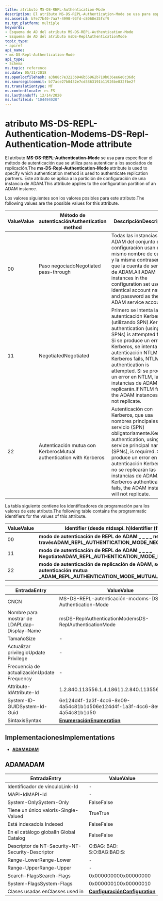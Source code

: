 ```yaml
---
title: atributo MS-DS-REPL-Authentication-Mode
description: El atributo MS-DS-REPL-Authentication-Mode se usa para especificar el método de autenticación que se utiliza para autenticar a los asociados de replicación.
ms.assetid: b7e77b40-7aa7-4990-93fd-c8068e35fcf9
ms.tgt_platform: multiple
keywords:
- Esquema de AD del atributo MS-DS-REPL-Authentication-Mode
- Esquema de AD del atributo msDS-ReplAuthenticationMode
topic_type:
- apiref
api_name:
- ms-DS-Repl-Authentication-Mode
api_type:
- Schema
ms.topic: reference
ms.date: 05/31/2018
ms.openlocfilehash: a3b88c7e3223b946b56962b710b036ee6e0c36dc
ms.sourcegitcommit: b77ace27b0432e7cd3863191b11926be032fbe2f
ms.translationtype: MT
ms.contentlocale: es-ES
ms.lasthandoff: 12/14/2020
ms.locfileid: "104494020"
---
```

# <a name="ms-ds-repl-authentication-mode-attribute"></a><span data-ttu-id="c7bf7-105">atributo MS-DS-REPL-Authentication-Mode</span><span class="sxs-lookup"><span data-stu-id="c7bf7-105">ms-DS-Repl-Authentication-Mode attribute</span></span>

<span data-ttu-id="c7bf7-106">El atributo **MS-DS-REPL-Authentication-Mode** se usa para especificar el método de autenticación que se utiliza para autenticar a los asociados de replicación.</span><span class="sxs-lookup"><span data-stu-id="c7bf7-106">The **ms-DS-Repl-Authentication-Mode** attribute is used to specify which authentication method is used to authenticate replication partners.</span></span> <span data-ttu-id="c7bf7-107">Este atributo se aplica a la partición de configuración de una instancia de ADAM.</span><span class="sxs-lookup"><span data-stu-id="c7bf7-107">This attribute applies to the configuration partition of an ADAM instance.</span></span>

<span data-ttu-id="c7bf7-108">Los valores siguientes son los valores posibles para este atributo.</span><span class="sxs-lookup"><span data-stu-id="c7bf7-108">The following values are the possible values for this attribute.</span></span>

| <span data-ttu-id="c7bf7-109">Value</span><span class="sxs-lookup"><span data-stu-id="c7bf7-109">Value</span></span>        | <span data-ttu-id="c7bf7-110">Método de autenticación</span><span class="sxs-lookup"><span data-stu-id="c7bf7-110">Authentication method</span></span>                          | <span data-ttu-id="c7bf7-111">Descripción</span><span class="sxs-lookup"><span data-stu-id="c7bf7-111">Description</span></span>                                                                                                                                                                    |
|--------------|------------------------------------------------|--------------------------------------------------------------------------------------------------------------------------------------------------------------------------------|
| <span data-ttu-id="c7bf7-112">0</span><span class="sxs-lookup"><span data-stu-id="c7bf7-112">0</span></span><br/> | <span data-ttu-id="c7bf7-113">Paso negociado</span><span class="sxs-lookup"><span data-stu-id="c7bf7-113">Negotiated pass-through</span></span><br/>             | <span data-ttu-id="c7bf7-114">Todas las instancias de ADAM del conjunto de configuración usan el mismo nombre de cuenta y la misma contraseña que la cuenta de servicio de ADAM.</span><span class="sxs-lookup"><span data-stu-id="c7bf7-114">All ADAM instances in the configuration set use an identical account name and password as the ADAM service account.</span></span><br/>                                                 |
| <span data-ttu-id="c7bf7-115">1</span><span class="sxs-lookup"><span data-stu-id="c7bf7-115">1</span></span><br/> | <span data-ttu-id="c7bf7-116">Negotiated</span><span class="sxs-lookup"><span data-stu-id="c7bf7-116">Negotiated</span></span><br/>                          | <span data-ttu-id="c7bf7-117">Primero se intenta la autenticación Kerberos (utilizando SPN).</span><span class="sxs-lookup"><span data-stu-id="c7bf7-117">Kerberos authentication (using SPNs) is attempted first.</span></span> <span data-ttu-id="c7bf7-118">Si se produce un error en Kerberos, se intenta la autenticación NTLM.</span><span class="sxs-lookup"><span data-stu-id="c7bf7-118">If Kerberos fails, NTLM authentication is attempted.</span></span> <span data-ttu-id="c7bf7-119">Si se produce un error en NTLM, las instancias de ADAM no se replicarán.</span><span class="sxs-lookup"><span data-stu-id="c7bf7-119">If NTLM fails, the ADAM instances will not replicate.</span></span><br/> |
| <span data-ttu-id="c7bf7-120">2</span><span class="sxs-lookup"><span data-stu-id="c7bf7-120">2</span></span><br/> | <span data-ttu-id="c7bf7-121">Autenticación mutua con Kerberos</span><span class="sxs-lookup"><span data-stu-id="c7bf7-121">Mutual authentication with Kerberos</span></span><br/> | <span data-ttu-id="c7bf7-122">Autenticación con Kerberos, que usa nombres principales de servicio (SPN) obligatoriamente.</span><span class="sxs-lookup"><span data-stu-id="c7bf7-122">Kerberos authentication, using service principal names (SPNs), is required.</span></span> <span data-ttu-id="c7bf7-123">Si se produce un error en la autenticación Kerberos, no se replicarán las instancias de ADAM.</span><span class="sxs-lookup"><span data-stu-id="c7bf7-123">If Kerberos authentication fails, the ADAM instances will not replicate.</span></span><br/>                |



 

<span data-ttu-id="c7bf7-124">La tabla siguiente contiene los identificadores de programación para los valores de este atributo.</span><span class="sxs-lookup"><span data-stu-id="c7bf7-124">The following table contains the programmatic identifiers for the values of this attribute.</span></span>

| <span data-ttu-id="c7bf7-125">Value</span><span class="sxs-lookup"><span data-stu-id="c7bf7-125">Value</span></span>        | <span data-ttu-id="c7bf7-126">Identifier (desde ntdsapi. h)</span><span class="sxs-lookup"><span data-stu-id="c7bf7-126">Identifier (from Ntdsapi.h)</span></span>                                               |
|--------------|---------------------------------------------------------------------------|
| <span data-ttu-id="c7bf7-127">0</span><span class="sxs-lookup"><span data-stu-id="c7bf7-127">0</span></span><br/> | <span data-ttu-id="c7bf7-128">**modo de autenticación de REPL de ADAM \_ \_ \_ \_ negociar \_ paso \_ a través**</span><span class="sxs-lookup"><span data-stu-id="c7bf7-128">**ADAM\_REPL\_AUTHENTICATION\_MODE\_NEGOTIATE\_PASS\_THROUGH**</span></span><br/> |
| <span data-ttu-id="c7bf7-129">1</span><span class="sxs-lookup"><span data-stu-id="c7bf7-129">1</span></span><br/> | <span data-ttu-id="c7bf7-130">**modo de autenticación de REPL de ADAM \_ \_ \_ \_ Negotiate**</span><span class="sxs-lookup"><span data-stu-id="c7bf7-130">**ADAM\_REPL\_AUTHENTICATION\_MODE\_NEGOTIATE**</span></span><br/>                |
| <span data-ttu-id="c7bf7-131">2</span><span class="sxs-lookup"><span data-stu-id="c7bf7-131">2</span></span><br/> | <span data-ttu-id="c7bf7-132">**modo de autenticación de replicación de ADAM, se \_ \_ \_ \_ \_ requiere autenticación mutua \_**</span><span class="sxs-lookup"><span data-stu-id="c7bf7-132">**ADAM\_REPL\_AUTHENTICATION\_MODE\_MUTUAL\_AUTH\_REQUIRED**</span></span><br/>   |



 



| <span data-ttu-id="c7bf7-133">Entrada</span><span class="sxs-lookup"><span data-stu-id="c7bf7-133">Entry</span></span> | <span data-ttu-id="c7bf7-134">Value</span><span class="sxs-lookup"><span data-stu-id="c7bf7-134">Value</span></span> |
|-------------------|--------------------------------------|
| <span data-ttu-id="c7bf7-135">CN</span><span class="sxs-lookup"><span data-stu-id="c7bf7-135">CN</span></span>                | <span data-ttu-id="c7bf7-136">MS-DS-REPL-autenticación-modo</span><span class="sxs-lookup"><span data-stu-id="c7bf7-136">ms-DS-Repl-Authentication-Mode</span></span>       |
| <span data-ttu-id="c7bf7-137">Nombre para mostrar de LDAP</span><span class="sxs-lookup"><span data-stu-id="c7bf7-137">Ldap-Display-Name</span></span> | <span data-ttu-id="c7bf7-138">msDS-ReplAuthenticationMode</span><span class="sxs-lookup"><span data-stu-id="c7bf7-138">msDS-ReplAuthenticationMode</span></span>          |
| <span data-ttu-id="c7bf7-139">Tamaño</span><span class="sxs-lookup"><span data-stu-id="c7bf7-139">Size</span></span>              | \-                                   |
| <span data-ttu-id="c7bf7-140">Actualizar privilegio</span><span class="sxs-lookup"><span data-stu-id="c7bf7-140">Update Privilege</span></span>  | \-                                   |
| <span data-ttu-id="c7bf7-141">Frecuencia de actualización</span><span class="sxs-lookup"><span data-stu-id="c7bf7-141">Update Frequency</span></span>  | \-                                   |
| <span data-ttu-id="c7bf7-142">Attribute-Id</span><span class="sxs-lookup"><span data-stu-id="c7bf7-142">Attribute-Id</span></span>      | <span data-ttu-id="c7bf7-143">1.2.840.113556.1.4.1861</span><span class="sxs-lookup"><span data-stu-id="c7bf7-143">1.2.840.113556.1.4.1861</span></span>              |
| <span data-ttu-id="c7bf7-144">System-ID-GUID</span><span class="sxs-lookup"><span data-stu-id="c7bf7-144">System-Id-Guid</span></span>    | <span data-ttu-id="c7bf7-145">6e124d4f-1a3f-4cc6-8e09-4a54c81b1d50</span><span class="sxs-lookup"><span data-stu-id="c7bf7-145">6e124d4f-1a3f-4cc6-8e09-4a54c81b1d50</span></span> |
| <span data-ttu-id="c7bf7-146">Sintaxis</span><span class="sxs-lookup"><span data-stu-id="c7bf7-146">Syntax</span></span>            | [<span data-ttu-id="c7bf7-147">**Enumeración**</span><span class="sxs-lookup"><span data-stu-id="c7bf7-147">**Enumeration**</span></span>](s-enumeration.md) |



## <a name="implementations"></a><span data-ttu-id="c7bf7-148">Implementaciones</span><span class="sxs-lookup"><span data-stu-id="c7bf7-148">Implementations</span></span>

-   [<span data-ttu-id="c7bf7-149">**ADAM**</span><span class="sxs-lookup"><span data-stu-id="c7bf7-149">**ADAM**</span></span>](#adam)

## <a name="adam"></a><span data-ttu-id="c7bf7-150">ADAM</span><span class="sxs-lookup"><span data-stu-id="c7bf7-150">ADAM</span></span>



| <span data-ttu-id="c7bf7-151">Entrada</span><span class="sxs-lookup"><span data-stu-id="c7bf7-151">Entry</span></span> | <span data-ttu-id="c7bf7-152">Value</span><span class="sxs-lookup"><span data-stu-id="c7bf7-152">Value</span></span> |
|------------------------|-----------------------------------------------------|
| <span data-ttu-id="c7bf7-153">Identificador de vínculo</span><span class="sxs-lookup"><span data-stu-id="c7bf7-153">Link-Id</span></span>                | \-                                                  |
| <span data-ttu-id="c7bf7-154">MAPI-Id</span><span class="sxs-lookup"><span data-stu-id="c7bf7-154">MAPI-Id</span></span>                | \-                                                  |
| <span data-ttu-id="c7bf7-155">System-Only</span><span class="sxs-lookup"><span data-stu-id="c7bf7-155">System-Only</span></span>            | <span data-ttu-id="c7bf7-156">False</span><span class="sxs-lookup"><span data-stu-id="c7bf7-156">False</span></span>                                               |
| <span data-ttu-id="c7bf7-157">Tiene un único valor</span><span class="sxs-lookup"><span data-stu-id="c7bf7-157">Is-Single-Valued</span></span>       | <span data-ttu-id="c7bf7-158">True</span><span class="sxs-lookup"><span data-stu-id="c7bf7-158">True</span></span>                                                |
| <span data-ttu-id="c7bf7-159">Está indexado</span><span class="sxs-lookup"><span data-stu-id="c7bf7-159">Is Indexed</span></span>             | <span data-ttu-id="c7bf7-160">False</span><span class="sxs-lookup"><span data-stu-id="c7bf7-160">False</span></span>                                               |
| <span data-ttu-id="c7bf7-161">En el catálogo global</span><span class="sxs-lookup"><span data-stu-id="c7bf7-161">In Global Catalog</span></span>      | <span data-ttu-id="c7bf7-162">False</span><span class="sxs-lookup"><span data-stu-id="c7bf7-162">False</span></span>                                               |
| <span data-ttu-id="c7bf7-163">Descriptor de NT-Security-</span><span class="sxs-lookup"><span data-stu-id="c7bf7-163">NT-Security-Descriptor</span></span> | <span data-ttu-id="c7bf7-164">O:BAG: BAD: S:</span><span class="sxs-lookup"><span data-stu-id="c7bf7-164">O:BAG:BAD:S:</span></span>                                        |
| <span data-ttu-id="c7bf7-165">Range-Lower</span><span class="sxs-lookup"><span data-stu-id="c7bf7-165">Range-Lower</span></span>            | \-                                                  |
| <span data-ttu-id="c7bf7-166">Range-Upper</span><span class="sxs-lookup"><span data-stu-id="c7bf7-166">Range-Upper</span></span>            | \-                                                  |
| <span data-ttu-id="c7bf7-167">Search-Flags</span><span class="sxs-lookup"><span data-stu-id="c7bf7-167">Search-Flags</span></span>           | <span data-ttu-id="c7bf7-168">0x00000000</span><span class="sxs-lookup"><span data-stu-id="c7bf7-168">0x00000000</span></span>                                          |
| <span data-ttu-id="c7bf7-169">System-Flags</span><span class="sxs-lookup"><span data-stu-id="c7bf7-169">System-Flags</span></span>           | <span data-ttu-id="c7bf7-170">0x00000010</span><span class="sxs-lookup"><span data-stu-id="c7bf7-170">0x00000010</span></span>                                          |
| <span data-ttu-id="c7bf7-171">Clases usadas en</span><span class="sxs-lookup"><span data-stu-id="c7bf7-171">Classes used in</span></span>        | [<span data-ttu-id="c7bf7-172">**Configuración**</span><span class="sxs-lookup"><span data-stu-id="c7bf7-172">**Configuration**</span></span>](c-configuration.md)<br/> |



 

 





